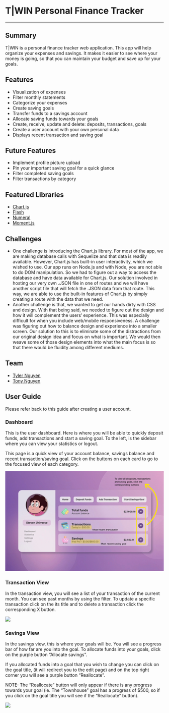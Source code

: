 # T|WIN  Personal Finance Tracker
- - - -
## Summary 
T|WIN is a personal finance tracker web application. This app will help organize your expenses and savings. It makes it easier to see where your money is going, so that you can maintain your budget and save up for your goals. 

## Features 
- Visualization of expenses 
- Filter monthly statements
- Categorize your expenses
- Create saving goals
- Transfer funds to a savings account
- Allocate saving funds towards your goals
- Create, receive, update and delete: deposits, transactions, goals
- Create a user account with your own personal data
- Displays recent transaction and saving goal

## Future Features
- Implement profile picture upload 
- Pin your important saving goal for a quick glance
- Filter completed saving goals
- Filter transactions by category

## Featured Libraries
- [Chart.js](https://www.chartjs.org/)
- [Flash](https://www.npmjs.com/package/connect-flash)
- [Numeral](https://www.npmjs.com/package/express-numeral)
- [Moment.js](https://momentjs.com/)

## Challenges
- One challenge is introducing the Chart.js library. For most of the app, we are making database calls with Sequelize and that data is readily available. However, Chart.js has built-in user interactivity, which we wished to use. Our app runs on Node.js and with Node, you are not able to do DOM manipulation. So we had to figure out a way to access the database and have data available for Chart.js. Our solution involved in hosting our very own .JSON file in one of routes and we will have another script file that will fetch the .JSON data from that route. This way, we are able to use the built-in features of Chart.js by simply creating a route with the data that we need. 
- Another challenge is that, we wanted to get our hands dirty with CSS and design. With that being said, we needed to figure out the design and how it will complement the users’ experience. This was especially difficult for when you include web/mobile responsiveness. A challenge was figuring out how to balance design and experience into a smaller screen. Our solution to this is to eliminate some of the distractions from our original design idea and focus on what is important. We would then weave some of those design elements into what the main focus is so that there would be fluidity among different mediums.

## Team 
- [Tyler Nguyen](https://github.com/nguyntyler)
- [Tony Nguyen](https://github.com/nguyntony)

## User Guide
Please refer back to this guide after creating a user account. 

### Dashboard
This is the user dashboard. Here is where you will be able to quickly deposit funds, add transactions and start a saving goal. To the left, is the sidebar where you can view your statistics or logout. 

This page is a quick view of your account balance, savings balance and recent transaction/saving goal. Click on the buttons on each card to go to the focused view of each category. 

![Dashboard](https://github.com/nguyntony/finance-tracker/blob/main/public/images/user-guide/dashboard-info.PNG)

### Transaction View 
In the transaction view, you will see a list of your transaction of the current month. You can see past months by using the filter. To update a specific transaction click on the its title and to delete a transaction click the corresponding X button.

![](README/IMG_0251.PNG)

### Savings View 
In the savings view, this is where your goals will be. You will see a progress bar of how far are you into the goal. To allocate funds into your goals, click on the purple button “Allocate savings”. 

If you allocated funds into a goal that you wish to change you can click on the goal title, (it will redirect you to the edit page) and on the top right corner you will see a purple button “Reallocate”. 

NOTE: The “Reallocate” button will only appear if there is any progress towards your goal (ie. The “Townhouse” goal has a progress of $500, so if you click on the goal title you will see if the “Reallocate” button). 

![](README/IMG_0255.PNG)

